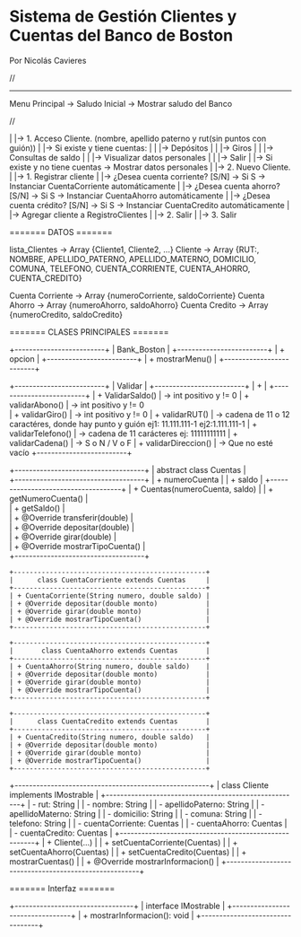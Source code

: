 # Sistema de Gestión Clientes y Cuentas del Banco de Boston
Por Nicolás Cavieres

//

---
Menu Principal
-> Saludo Inicial -> Mostrar saludo del Banco

// 

   |
   |-> 1. Acceso Cliente. (nombre, apellido paterno y rut(sin puntos con guión))
   |     |-> Si existe y tiene cuentas:
   |     |   |-> Depósitos 
   |     |   |-> Giros 
   |     |   |-> Consultas de saldo
   |     |   |-> Visualizar datos personales
   |     |   |-> Salir
   |     |-> Si existe y no tiene cuentas -> Mostrar datos personales
   |
   |-> 2. Nuevo Cliente.
   |     |-> 1. Registrar cliente
   |           |-> ¿Desea cuenta corriente? [S/N] → Si S → Instanciar CuentaCorriente automáticamente
   |           |-> ¿Desea cuenta ahorro?    [S/N] → Si S → Instanciar CuentaAhorro automáticamente
   |           |-> ¿Desea cuenta crédito?   [S/N] → Si S → Instanciar CuentaCredito automáticamente
   |           |-> Agregar cliente a RegistroClientes
   |     |-> 2. Salir
   |
   |-> 3. Salir



======= DATOS =======

lista_Clientes -> Array {Cliente1, Cliente2, ...}
Cliente -> Array {RUT:, NOMBRE, APELLIDO_PATERNO, APELLIDO_MATERNO, DOMICILIO, 
                COMUNA, TELEFONO, CUENTA_CORRIENTE, CUENTA_AHORRO, CUENTA_CREDITO}

Cuenta Corriente -> Array {numeroCorriente, saldoCorriente}
Cuenta Ahorro -> Array {numeroAhorro, saldoAhorro}
Cuenta Credito -> Array {numeroCredito, saldoCredito}


======= CLASES PRINCIPALES =======

+-------------------------+
|   Bank_Boston           |
+-------------------------+
| + opcion                |
+-------------------------+
| + mostrarMenu()         |
+-------------------------+


+-------------------------+
|   Validar               |
+-------------------------+
| +                       |
+-------------------------+
| + ValidarSaldo()        |  -> int positivo y != 0
| + validarAbono()        |  -> int positivo y != 0  
| + validarGiro()         |  -> int positivo y != 0
| + validarRUT()          |  -> cadena de 11 o 12 caractéres, donde hay punto y guión ej1: 11.111.111-1 ej2:1.111.111-1
| + validarTelefono()     |  -> cadena de 11 carácteres ej: 11111111111
| + validarCadena()       |  -> S o N / V o F
| + validarDireccion()    |  -> Que no esté vacío
+-------------------------+


+------------------------------------+
|   abstract class Cuentas           |   
+------------------------------------+
| + numeroCuenta                     |
| + saldo                            |
+------------------------------------+
| + Cuentas(numeroCuenta, saldo)     | 
| + getNumeroCuenta()                |  
| + getSaldo()                       |   
| + @Override transferir(double)     |  
| + @Override depositar(double)      |  
| + @Override girar(double)          |  
| + @Override mostrarTipoCuenta()    |  
+------------------------------------+

    +------------------------------------------------+
    |      class CuentaCorriente extends Cuentas     |
    +------------------------------------------------+
    | + CuentaCorriente(String numero, double saldo) | 
    | + @Override depositar(double monto)            |
    | + @Override girar(double monto)                |
    | + @Override mostrarTipoCuenta()                |
    +------------------------------------------------+

    +------------------------------------------------+
    |       class CuentaAhorro extends Cuentas       |
    +------------------------------------------------+
    | + CuentaAhorro(String numero, double saldo)    |
    | + @Override depositar(double monto)            |
    | + @Override girar(double monto)                |
    | + @Override mostrarTipoCuenta()                |
    +------------------------------------------------+

    +------------------------------------------------+
    |      class CuentaCredito extends Cuentas       |
    +------------------------------------------------+
    | + CuentaCredito(String numero, double saldo)   |
    | + @Override depositar(double monto)            |
    | + @Override girar(double monto)                |
    | + @Override mostrarTipoCuenta()                |
    +------------------------------------------------+


+------------------------------------------------------+
|   class Cliente implements IMostrable                |
+------------------------------------------------------+
| - rut: String                                        |
| - nombre: String                                     |
| - apellidoPaterno: String                            |
| - apellidoMaterno: String                            |
| - domicilio: String                                  |
| - comuna: String                                     |
| - telefono: String                                   |
| - cuentaCorriente: Cuentas                           |
| - cuentaAhorro: Cuentas                              |
| - cuentaCredito: Cuentas                             |
+------------------------------------------------------+
| + Cliente(...)                                       |
| + setCuentaCorriente(Cuentas)                        |
| + setCuentaAhorro(Cuentas)                           |
| + setCuentaCredito(Cuentas)                          |
| + mostrarCuentas()                                   |
| + @Override mostrarInformacion()                     |
+------------------------------------------------------+



======= Interfaz =======

+---------------------------------+
|     interface IMostrable        |
+---------------------------------+
| + mostrarInformacion(): void    |
+---------------------------------+